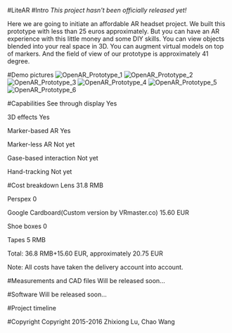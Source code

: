 #LiteAR
#Intro
*This project hasn't been officially released yet!*

Here we are going to initiate an affordable AR headset project. We built this prototype with less than 25 euros approximately. But you can have an AR experience with this little money and some DIY skills. You can view objects blended into your real space in 3D. You can augment virtual models on top of markers. And the field of view of our prototype is approximately 41 degree.

#Demo pictures
![OpenAR_Prototype_1](OpenAR_Prototype_1.jpg?raw=true "OpenAR_Prototype_1")
![OpenAR_Prototype_2](OpenAR_Prototype_2.jpg?raw=true "OpenAR_Prototype_2")
![OpenAR_Prototype_3](OpenAR_Prototype_3.jpg?raw=true "OpenAR_Prototype_3")
![OpenAR_Prototype_4](OpenAR_Prototype_4.jpg?raw=true "OpenAR_Prototype_4")
![OpenAR_Prototype_5](OpenAR_Prototype_5.jpg?raw=true "OpenAR_Prototype_5")
![OpenAR_Prototype_6](OpenAR_Prototype_6.jpg?raw=true "OpenAR_Prototype_6")

#Capabilities
See through display Yes

3D effects  Yes

Marker-based AR Yes

Marker-less AR  Not yet

Gase-based interaction Not yet

Hand-tracking Not yet


#Cost breakdown
Lens  31.8 RMB

Perspex 0

Google Cardboard(Custom version by VRmaster.co) 15.60 EUR

Shoe boxes  0

Tapes 5 RMB

Total: 36.8 RMB+15.60 EUR, approximately 20.75 EUR

Note: All costs have taken the delivery account into account.

#Measurements and CAD files
Will be released soon...

#Software
Will be released soon...

#Project timeline

#Copyright
Copyright 2015-2016 Zhixiong Lu, Chao Wang
